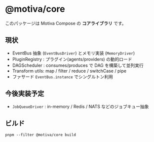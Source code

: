 # @motiva/core

このパッケージは Motiva Compose の **コアライブラリ** です。

## 現状
- EventBus 抽象 (`EventBusDriver`) とメモリ実装 (`MemoryDriver`)
- PluginRegistry : プラグイン(agents/providers) の動的ロード
- DAGScheduler   : consumes/produces で DAG を構築して並列実行
- Transform utils: map / filter / reduce / switchCase / pipe
- ファサード `EventBus.instance` でシングルトン利用

## 今後実装予定
- `JobQueueDriver`  : in-memory / Redis / NATS などのジョブキュー抽象

## ビルド
```
pnpm --filter @motiva/core build
``` 